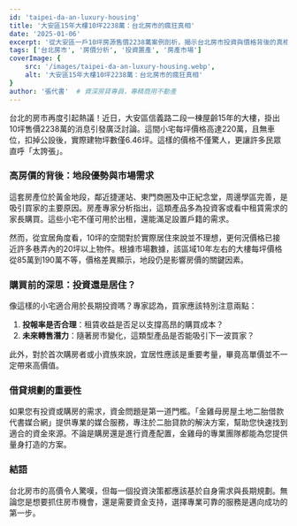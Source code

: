 ```yaml
---
id: 'taipei-da-an-luxury-housing'
title: '大安區15年大樓10坪2238萬：台北房市的瘋狂真相'
date: '2025-01-06'
excerpt: '從大安區一戶10坪房源售價2238萬案例剖析，揭示台北房市投資與價格背後的真相與挑戰。'
tags: ['台北房市', '房價分析', '投資置產', '房產市場']
coverImage: {
    src: '/images/taipei-da-an-luxury-housing.webp',
    alt: '大安區15年大樓10坪2238萬：台北房市的瘋狂真相'
}
author: '張代書'  # 資深房貸專員，專精商用不動產
---
```


台北的房市再度引起熱議！近日，大安區信義路二段一棟屋齡15年的大樓，掛出10坪售價2238萬的消息引發廣泛討論。這間小宅每坪價格高達220萬，且無車位，扣掉公設後，實際建物坪數僅6.46坪。這樣的價格不僅驚人，更讓許多民眾直呼「太誇張」。  

### **高房價的背後：地段優勢與市場需求**  
這套房產位於黃金地段，鄰近捷運站、東門商圈及中正紀念堂，周邊學區完善，是吸引買家的主要原因。房產專家分析指出，這類產品多為投資客或看中租賃需求的家長購買。這些小宅不僅可用於出租，還能滿足設置戶籍的需求。  

然而，從宜居角度看，10坪的空間對於實際居住來說並不理想，更何況價格已接近許多巷弄內的20坪以上物件。根據市場數據，該區域10年左右的大樓每坪價格從85萬到190萬不等，價格差異顯示，地段仍是影響房價的關鍵因素。  

### **購買前的深思：投資還是居住？**  
像這樣的小宅適合用於長期投資嗎？專家認為，買家應該特別注意兩點：  
1. **投報率是否合理**：租賃收益是否足以支撐高昂的購買成本？  
2. **未來轉售潛力**：隨著房市變化，這類型產品是否能吸引下一波買家？  

此外，對於首次購房者或小資族來說，宜居性應該是重要考量，畢竟高單價並不一定帶來高價值。  

### **借貸規劃的重要性**  
如果您有投資或購房的需求，資金問題是第一道門檻。「金雞母房屋土地二胎借款代書媒合網」提供專業的媒合服務，專注於二胎貸款的解決方案，幫助您快速找到適合的資金來源。不論是購房還是進行資產配置，金雞母的專業團隊都能為您提供量身打造的方案。  

### **結語**  
台北房市的高價令人驚嘆，但每一個投資決策都應該基於自身需求與長期規劃。無論您是想要抓住房市機會，還是需要資金支持，選擇專業可靠的服務是邁向成功的第一步。  
